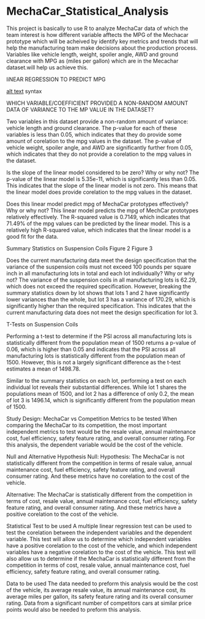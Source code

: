 # MechaCar_Statistical_Analysis
This project is basically to use  R to analyze MechaCar data of which the team interest is how different variable afftects the MPG of the Mechacar prototype which will be acheived by  identify key metrics and trends that will help the manufacturing team make decisions about the production process. Variables like vehicle length, weight, spoiler angle, AWD and ground clearance with MPG as (miles per gallon) which are in the Mecachar dataset.will help us achieve this.


liNEAR REGRESSION TO PREDICT MPG

[alt text](image_url) syntax

WHICH VARIABLE/COEFFICIENT PROVIDED A NON-RANDOM AMOUNT DATA OF VARIANCE TO THE MP VALUE IN THE  DATASET?

Two variables in this dataset provide a non-random amount of variance: vehicle length and ground clearance. The p-value for each of these variables is less than 0.05, which indicates that they do provide some amount of corelation to the mpg values in the dataset. The p-value of vehicle weight, spoiler angle, and AWD are significantly further from 0.05, which indicates that they do not provide a corelation to the mpg values in the dataset.

Is the slope of the linear model considered to be zero? Why or why not?
The p-value of the linear model is 5.35e-11, which is significantly less than 0.05. This indicates that the slope of the linear model is not zero. This means that the linear model does provide corelation to the mpg values in the dataset.

Does this linear model predict mpg of MechaCar prototypes effectively? Why or why not?
This linear model predicts the mpg of MechCar prototypes relatively effectively. The R-squared value is 0.7149, which indicates that 71.49% of the mpg values can be predicted by the linear model. This is a relatively high R-squared value, which indicates that the linear model is a good fit for the data.

Summary Statistics on Suspension Coils
Figure 2 Figure 3

Does the current manufacturing data meet the design specification that the variance of the suspension coils must not exceed 100 pounds per square inch in all manufacturing lots in total and each lot individually? Why or why not?
The variance of the suspension coils in all manufacturing lots is 62.29, which does not exceed the required specification. However, breaking the summary statistics down by lot shows that lots 1 and 2 have significantly lower variances than the whole, but lot 3 has a variance of 170.29, which is significantly higher than the required specification. This indicates that the current manufacturing data does not meet the design specification for lot 3.

T-Tests on Suspension Coils

Performing a t-test to determine if the PSI across all manufacturing lots is statistically different from the population mean of 1500 returns a p-value of 0.06, which is higher than 0.05 and indicates that the PSI across all manufacturing lots is statistically different from the population mean of 1500. However, this is not a largely significant difference as the t-test estimates a mean of 1498.78.

Similar to the summary statistics on each lot, performing a test on each individual lot reveals their substantial differences. While lot 1 shares the populations mean of 1500, and lot 2 has a difference of only 0.2, the mean of lot 3 is 1496.14, which is significantly different from the population mean of 1500.

Study Design: MechaCar vs Competition
Metrics to be tested
When comparing the MechaCar to its competition, the most important independent metrics to test would be the resale value, annual maintenance cost, fuel efficiency, safety feature rating, and overall consumer rating. For this analysis, the dependent variable would be the cost of the vehicle.

Null and Alternative Hypothesis
Null: Hypothesis: The MechaCar is not statistically different from the competition in terms of resale value, annual maintenance cost, fuel efficiency, safety feature rating, and overall consumer rating. And these metrics have no corelation to the cost of the vehicle.

Alternative: The MechaCar is statistically different from the competition in terms of cost, resale value, annual maintenance cost, fuel efficiency, safety feature rating, and overall consumer rating. And these metrics have a positive corelation to the cost of the vehicle.

Statistical Test to be used
A multiple linear regression test can be used to test the corelation between the independent variables and the dependent variable. This test will allow us to determine which independent variables have a positive corelation to the cost of the vehicle, and which independent variables have a negative corelation to the cost of the vehicle. This test will also allow us to determine if the MechaCar is statistically different from the competition in terms of cost, resale value, annual maintenance cost, fuel efficiency, safety feature rating, and overall consumer rating.

Data to be used
The data needed to preform this analysis would be the cost of the vehicle, its average resale value, its annual maintenance cost, its average miles per gallon, its safety feature rating and its overall consumer rating. Data from a significant number of competitors cars at similar price points would also be needed to preform this analysis.

